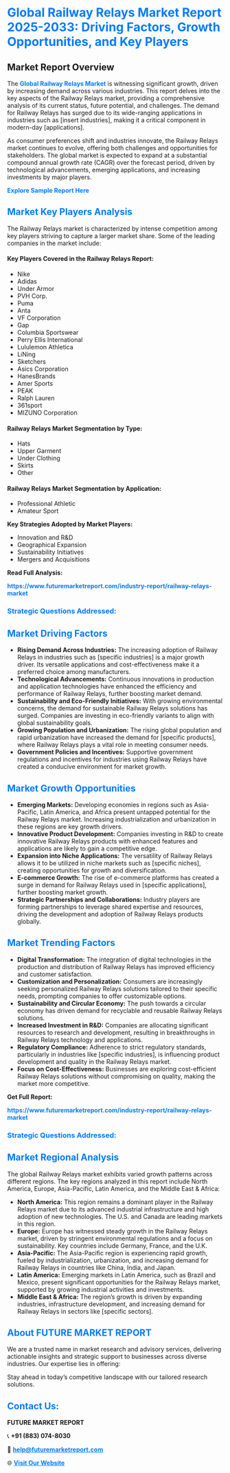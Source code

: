 <h1 style="color: #007BFF;">Global Railway Relays Market Report 2025-2033: Driving Factors, Growth Opportunities, and Key Players</h1>

<section id="overview">
<h2>Market Report Overview</h2>
<p>The <a href="https://www.futuremarketreport.com/industry-report/railway-relays-market" style="color: #007BFF; text-decoration: none;"><strong>Global Railway Relays Market</strong></a> is witnessing significant growth, driven by increasing demand across various industries. This report delves into the key aspects of the Railway Relays market, providing a comprehensive analysis of its current status, future potential, and challenges. The demand for Railway Relays has surged due to its wide-ranging applications in industries such as [insert industries], making it a critical component in modern-day [applications].</p>
<p>As consumer preferences shift and industries innovate, the Railway Relays market continues to evolve, offering both challenges and opportunities for stakeholders. The global market is expected to expand at a substantial compound annual growth rate (CAGR) over the forecast period, driven by technological advancements, emerging applications, and increasing investments by major players.</p>
</section>

<section id="overview">
<p><a href="https://www.futuremarketreport.com/request-sample/reportId=33998" style="color: #007BFF; text-decoration: none;"><strong>Explore Sample Report Here</strong></a></p>
</section>

<section id="key-players">
<h2 style="color: #007BFF;">Market Key Players Analysis</h2>
<p>The Railway Relays market is characterized by intense competition among key players striving to capture a larger market share. Some of the leading companies in the market include:</p>
<h4>Key Players Covered in the Railway Relays Report:</h4>
<ul><li>Nike</li><li>Adidas</li><li>Under Armor</li><li>PVH Corp.</li><li>Puma</li><li>Anta</li><li>VF Corporation</li><li>Gap</li><li>Columbia Sportswear</li><li>Perry Ellis International</li><li>Lululemon Athletica</li><li>LiNing</li><li>Sketchers</li><li>Asics Corporation</li><li>HanesBrands</li><li>Amer Sports</li><li>PEAK</li><li>Ralph Lauren</li><li>361sport</li><li>MIZUNO Corporation</li></ul>
<h4>Railway Relays Market Segmentation by Type:</h4>
<ul><li>Hats</li><li>Upper Garment</li><li>Under Clothing</li><li>Skirts</li><li>Other</li></ul>

<h4>Railway Relays Market Segmentation by Application:</h4>
<ul><li>Professional Athletic</li><li>Amateur Sport</li></ul>
<p><strong>Key Strategies Adopted by Market Players:</strong></p>
<ul>
<li>Innovation and R&D</li>
<li>Geographical Expansion</li>
<li>Sustainability Initiatives</li>
<li>Mergers and Acquisitions</li>
</ul>
</section>

<section>
<p><strong>Read Full Analysis: </strong></p><a href="https://www.futuremarketreport.com/industry-report/railway-relays-market" style="color: #007BFF; text-decoration: none;"><strong>https://www.futuremarketreport.com/industry-report/railway-relays-market</strong></a>
<h3 style="color: #007BFF;">Strategic Questions Addressed:</h3>
</section>

<section id="driving-factors">
<h2 style="color: #007BFF;">Market Driving Factors</h2>
<ul>
<li><strong>Rising Demand Across Industries:</strong> The increasing adoption of Railway Relays in industries such as [specific industries] is a major growth driver. Its versatile applications and cost-effectiveness make it a preferred choice among manufacturers.</li>
<li><strong>Technological Advancements:</strong> Continuous innovations in production and application technologies have enhanced the efficiency and performance of Railway Relays, further boosting market demand.</li>
<li><strong>Sustainability and Eco-Friendly Initiatives:</strong> With growing environmental concerns, the demand for sustainable Railway Relays solutions has surged. Companies are investing in eco-friendly variants to align with global sustainability goals.</li>
<li><strong>Growing Population and Urbanization:</strong> The rising global population and rapid urbanization have increased the demand for [specific products], where Railway Relays plays a vital role in meeting consumer needs.</li>
<li><strong>Government Policies and Incentives:</strong> Supportive government regulations and incentives for industries using Railway Relays have created a conducive environment for market growth.</li>
</ul>
</section>

<section id="growth-opportunities">
<h2 style="color: #007BFF;">Market Growth Opportunities</h2>
<ul>
<li><strong>Emerging Markets:</strong> Developing economies in regions such as Asia-Pacific, Latin America, and Africa present untapped potential for the Railway Relays market. Increasing industrialization and urbanization in these regions are key growth drivers.</li>
<li><strong>Innovative Product Development:</strong> Companies investing in R&D to create innovative Railway Relays products with enhanced features and applications are likely to gain a competitive edge.</li>
<li><strong>Expansion into Niche Applications:</strong> The versatility of Railway Relays allows it to be utilized in niche markets such as [specific niches], creating opportunities for growth and diversification.</li>
<li><strong>E-commerce Growth:</strong> The rise of e-commerce platforms has created a surge in demand for Railway Relays used in [specific applications], further boosting market growth.</li>
<li><strong>Strategic Partnerships and Collaborations:</strong> Industry players are forming partnerships to leverage shared expertise and resources, driving the development and adoption of Railway Relays products globally.</li>
</ul>
</section>

<section id="trending-factors">
<h2 style="color: #007BFF;">Market Trending Factors</h2>
<ul>
<li><strong>Digital Transformation:</strong> The integration of digital technologies in the production and distribution of Railway Relays has improved efficiency and customer satisfaction.</li>
<li><strong>Customization and Personalization:</strong> Consumers are increasingly seeking personalized Railway Relays solutions tailored to their specific needs, prompting companies to offer customizable options.</li>
<li><strong>Sustainability and Circular Economy:</strong> The push towards a circular economy has driven demand for recyclable and reusable Railway Relays solutions.</li>
<li><strong>Increased Investment in R&D:</strong> Companies are allocating significant resources to research and development, resulting in breakthroughs in Railway Relays technology and applications.</li>
<li><strong>Regulatory Compliance:</strong> Adherence to strict regulatory standards, particularly in industries like [specific industries], is influencing product development and quality in the Railway Relays market.</li>
<li><strong>Focus on Cost-Effectiveness:</strong> Businesses are exploring cost-efficient Railway Relays solutions without compromising on quality, making the market more competitive.</li>
</ul>
</section>

<section>
<p><strong>Get Full Report: </strong></p><a href="https://www.futuremarketreport.com/industry-report/railway-relays-market" style="color: #007BFF; text-decoration: none;"><strong>https://www.futuremarketreport.com/industry-report/railway-relays-market</strong></a>
<h3 style="color: #007BFF;">Strategic Questions Addressed:</h3>
</section>


<section id="regional-analysis">
<h2 style="color: #007BFF;">Market Regional Analysis</h2>
<p>The global Railway Relays market exhibits varied growth patterns across different regions. The key regions analyzed in this report include North America, Europe, Asia-Pacific, Latin America, and the Middle East & Africa:</p>
<ul>
<li><strong>North America:</strong> This region remains a dominant player in the Railway Relays market due to its advanced industrial infrastructure and high adoption of new technologies. The U.S. and Canada are leading markets in this region.</li>
<li><strong>Europe:</strong> Europe has witnessed steady growth in the Railway Relays market, driven by stringent environmental regulations and a focus on sustainability. Key countries include Germany, France, and the U.K.</li>
<li><strong>Asia-Pacific:</strong> The Asia-Pacific region is experiencing rapid growth, fueled by industrialization, urbanization, and increasing demand for Railway Relays in countries like China, India, and Japan.</li>
<li><strong>Latin America:</strong> Emerging markets in Latin America, such as Brazil and Mexico, present significant opportunities for the Railway Relays market, supported by growing industrial activities and investments.</li>
<li><strong>Middle East & Africa:</strong> The region’s growth is driven by expanding industries, infrastructure development, and increasing demand for Railway Relays in sectors like [specific sectors].</li>
</ul>
</section>

<footer>
<h2 style="color: #007BFF;">About FUTURE MARKET REPORT</h2>
<p>We are a trusted name in market research and advisory services, delivering actionable insights and strategic support to businesses across diverse industries. Our expertise lies in offering:</p>

<p>Stay ahead in today’s competitive landscape with our tailored research solutions.</p>

<h2 style="color: #007BFF;">Contact Us:</h2>
<p><strong>FUTURE MARKET REPORT</strong></p>
<p>📞 <strong>+91 (883) 074-8030</strong></p>
<p>📧 <strong><a href="mailto:help@futuremarketreport.com" style="color: #007BFF;">help@futuremarketreport.com</a></strong></p>
<p>🌐 <strong><a href="https://www.futuremarketreport.com/" style="color: #007BFF;">Visit Our Website</a></strong></p>
</footer>